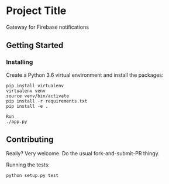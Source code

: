 # Project Title

Gateway for Firebase notifications


## Getting Started


### Installing
Create a Python 3.6 virtual environment and install the packages:
    
    pip install virtualenv
    virtualenv venv
    source venv/bin/activate
    pip install -r requirements.txt
    pip install -e .
 
```
Run
./app.py
```




Contributing
------------

Really? Very welcome. Do the usual fork-and-submit-PR thingy.

Running the tests:

    python setup.py test
 
